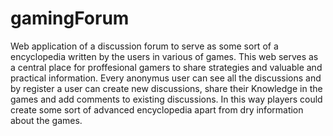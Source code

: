 # gamingForum
Web application of a discussion forum to serve as some sort of a encyclopedia written by the users in various of games.
This web serves as a central place for proffesional gamers to share strategies and valuable and practical information.
Every anonymus user can see all the discussions and by register a user can create new discussions, share their Knowledge in the games and add comments to existing discussions.
In this way players could create some sort of advanced encyclopedia apart from dry information about the games.
